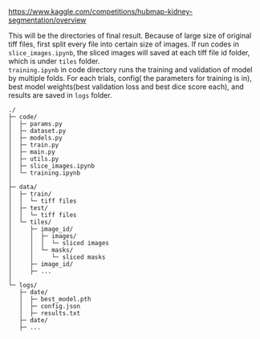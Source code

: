 https://www.kaggle.com/competitions/hubmap-kidney-segmentation/overview

This will be the directories of final result. Because of large size of original tiff files, first split every file into certain size of images. If run codes in `slice_images.ipynb`, the sliced images will saved at each tiff file id folder, which is under `tiles` folder.  
`training.ipynb` in code directory runs the training and validation of model by multiple folds. For each trials, config( the parameters for training is in), best model weights(best validation loss and best dice score each), and results are saved in `logs` folder.   
```
./  
├─ code/  
│  ├─ params.py  
│  ├─ dataset.py  
│  ├─ models.py  
│  ├─ train.py  
│  ├─ main.py  
│  ├─ utils.py  
│  ├─ slice_images.ipynb  
│  └─ training.ipynb  
│  
├─ data/  
│  ├─ train/  
│  │  └─ tiff files  
│  ├─ test/  
│  │  └─ tiff files  
│  └─ tiles/  
│     ├─ image_id/  
│     │  ├─ images/  
│     │  │  └─ sliced images  
│     │  └─ masks/  
│     │     └─ sliced masks  
│     ├─ image_id/  
│     ├─ ...  
│  
└─ logs/  
   ├─ date/  
   │  ├─ best_model.pth  
   │  ├─ config.json  
   │  ├─ results.txt  
   ├─ date/  
   ├─ ...
```
